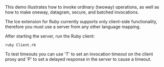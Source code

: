 This demo illustrates how to invoke ordinary (twoway) operations, as
well as how to make oneway, datagram, secure, and batched invocations.

The Ice extension for Ruby currently supports only client-side
functionality, therefore you must use a server from any other language
mapping.

After starting the server, run the Ruby client:

```
ruby Client.rb
```

To test timeouts you can use 'T' to set an invocation timeout on the client
proxy and 'P' to set a delayed response in the server to cause a timeout.
